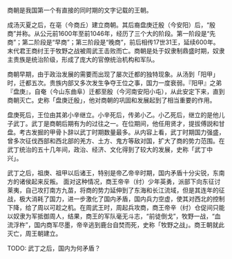 
商朝是我国第一个有直接的同时期的文字记载的王朝。

成汤灭夏之后，在亳（今商丘）建立商朝。其后裔盘庚迁殷（今安阳）后，“殷商”并称。从公元前1600年至前1046年，经历了三个大的阶段。第一阶段是“先商”；第二阶段是“早商”；第三阶段是“晚商”，前后相传17世31王，延续600年。末代君王商纣王于牧野之战被周武王击败而亡。商朝是处于奴隶制鼎盛时期，奴隶主贵族是统治阶级，形成了庞大的官僚统治机构和军队。

商朝早期，由于政治发展的需要而出现了屡次迁都的独特现象。从汤到「阳甲」时，迁都五次。贵族内部又多次发生争夺王位之事，国力一度衰弱。『阳甲』之弟『盘庚』，自奄（今山东曲阜）迁都至殷（今河南安阳小屯），从此安定下来，直到商朝灭亡。史称「盘庚迁殷」，他对商朝的巩固和发展起到了相当重要的作用。

盘庚死后，王位由其弟小辛继立。小辛死后，传弟小乙。小乙死后，继立的是他儿子武丁。武丁是商朝后期有为的过往之一。在位期间，他任用贤才，提拔傅説和甘盘。考古发掘的甲骨卜辞以武丁时期数量最多。从内容上看，武丁时期国力强盛，曾多次征伐西部和西北部的羌方、土方、鬼方等敌对国，扩大了商的势力范围。在武丁统治的五十几年间，政治、经济、文化得到了较大的发展，史称「武丁中兴」。

武丁之后，祖庚、祖甲以后诸王，特别是帝乙帝辛时期，国内矛盾十分尖锐，东南方的诸侯起来反叛。
面对这种情况，商王帝辛（纣）少年英勇，派部下向东征讨莱夷，自己攻打南方九苗，将商的势力延伸到了东海和长江流域，但是其连年的征战，极大消耗了国力，进一步激化了国内矛盾，国内兵力空虚，使其对西北的控制下降，给了周以可趁之机。在周武王时，周起兵攻商，商王帝辛（纣）仓促间只能以奴隶为军抵御周人，结果，商王的军队毫无斗志，“前徒倒戈”，牧野一战，“血流浮杵”，国内商军尽墨，帝辛逃到鹿台自焚而死，史称「牧野之战」。商王朝就此灭亡，周王朝建立。


TODO: 武丁之后，国内为何矛盾？